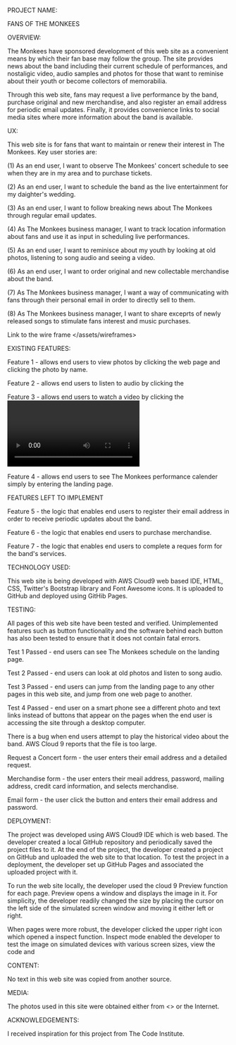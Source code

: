     
PROJECT NAME: 

FANS OF THE MONKEES 

OVERVIEW: 

The Monkees have sponsored development of this web site as a convenient means 
by which their fan base may follow the group.  The site provides news about the
band including their current schedule of performances, and nostaligic video,
audio samples and photos for those that want to reminise about their youth 
or become collectors of memorabilia.

Through this web site, fans may request a live performance by the band, purchase
original and new merchandise, and also register an email address for periodic
email updates.  Finally, it provides convenience links to social media sites
where more information about the band is available.

UX: 

This web site is for fans that want to maintain or renew their interest in
The Monkees.  Key user stories are:

(1) As an end user, I want to observe The Monkees' concert schedule to see 
when they are in my area and to purchase tickets.

(2) As an end user, I want to schedule the band as the live entertainment
for my daighter's wedding.

(3) As an end user, I want to follow breaking news about The Monkees through 
regular email updates.

(4) As The Monkees business manager, I want to track location information about 
fans and use it as input in scheduling live performances.

(5) As an end user, I want to reminisce about my youth by looking at old photos,
listening to song audio and seeing a video.

(6) As an end user, I want to order original and new collectable merchandise 
about the band.

(7) As The Monkees business manager, I want a way of communicating with fans
through their personal email in order to directly sell to them.

(8) As The Monkees business manager, I want to share exceprts of newly released
songs to stimulate fans interest and music purchases.

Link to the wire frame </assets/wireframes>

EXISTING FEATURES:

Feature 1 - allows end users to view photos by clicking the <Photos> web page
and clicking the photo by name.

Feature 2 - allows end users to listen to audio by clicking the <Audio> web
page and clicking the audio by name.

Feature 3 - allows end users to watch a video by clicking the <Video> web
page and clicking on the name of the video.

Feature 4 - allows end users to see The Monkees performance calender simply
by entering the landing page.

FEATURES LEFT TO IMPLEMENT

Feature 5 - the logic that enables end users to register their email address
in order to receive periodic updates about the band.

Feature 6 - the logic that enables end users to purchase merchandise.

Feature 7 - the logic that enables end users to complete a reques form for 
the band's services.

TECHNOLOGY USED:

This web site is being developed with AWS Cloud9 web based IDE, HTML, CSS,
Twitter's Bootstrap library and Font Awesome icons.  It is uploaded to GitHub 
and deployed using GitHib Pages.   

TESTING:

All pages of this web site have been tested and verified.  Unimplemented 
features such as button functionality and the software behind each button
has also been tested to ensure that it does not contain fatal errors.

Test 1 Passed - end users can see The Monkees schedule on the landing page.

Test 2 Passed - end users can look at old photos and listen to song audio.  

Test 3 Passed - end users can jump from the landing page to any other pages
in this web site, and jump from one web page to another.

Test 4 Passed - end user on a smart phone see a different photo and text 
links instead of buttons that appear on the pages when the end user is
accessing the site through a desktop computer.

There is a bug when end users attempt to play the historical video about the 
band.  AWS Cloud 9 reports that the file is too large.

Request a Concert form - the user enters their email address and a detailed
request.

Merchandise form - the user enters their meail address, password, mailing
address, credit card information, and selects merchandise.

Email form - the user click the <Email> button and enters their email
address and password.

DEPLOYMENT:

The project was developed using AWS Cloud9 IDE which is web based.  The 
developer created a local GitHub repository and periodically saved the
project files to it.  At the end of the project, the developer created
a project on GitHub and uploaded the web site to that location.  To test
the project in a deployment, the developer set up GitHub Pages and 
associated the uploaded project with it.

To run the web site locally, the developer used the cloud 9 Preview function
for each page.  Preview opens a window and displays the image in it.  For 
simplicity, the developer readily changed the size by placing the cursor on
the left side of the simulated screen window and moving it either left or
right.

When pages were more robust, the developer clicked the upper right icon
which opened a inspect function.  Inspect mode enabled the developer to
test the image on simulated devices with various screen sizes, view the
code and 

CONTENT:

No text in this web site was copied from another source.

MEDIA:

The photos used in this site were obtained either from <> or the Internet.

ACKNOWLEDGEMENTS:

I received inspiration for this project from The Code Institute.

